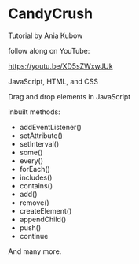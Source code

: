 # CandyCrush

Tutorial by Ania Kubow

follow along on YouTube:

https://youtu.be/XD5sZWxwJUk




JavaScript, HTML, and CSS

Drag and drop elements in JavaScript

inbuilt methods:

- addEventListener()
- setAttribute()
- setInterval()
- some()
- every()
- forEach()
- includes()
- contains()
- add()
- remove()
- createElement()
- appendChild()
- push()
- continue

And many more.


